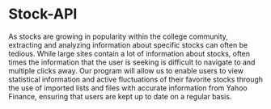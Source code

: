 # Stock-API

As stocks are growing in popularity within the college community, extracting and analyzing information about specific stocks 
can often be tedious. While large sites contain a lot of information about stocks, often times the information that the user 
is seeking is difficult to navigate to and multiple clicks away.  Our program will allow us to enable users to view 
statistical information and active fluctuations of their favorite stocks through the use of imported lists and files with 
accurate information from Yahoo Finance, ensuring that users are kept up to date on a regular basis. 
